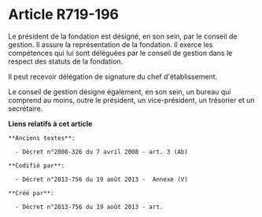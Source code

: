 # Article R719-196

Le président de la fondation est désigné, en son sein, par le conseil de gestion. Il assure la représentation de la
fondation. Il exerce les compétences qui lui sont déléguées par le conseil de gestion dans le respect des statuts de la
fondation.

Il peut recevoir délégation de signature du chef d'établissement.

Le conseil de gestion désigne également, en son sein, un bureau qui comprend au moins, outre le président, un vice-président,
un trésorier et un secrétaire.

**Liens relatifs à cet article**

	**Anciens textes**:

	  - Décret n°2008-326 du 7 avril 2008 - art. 3 (Ab)

	**Codifié par**:

	  - Décret n°2013-756 du 19 août 2013 -  Annexe (V)

	**Créé par**:

	  - Décret n°2013-756 du 19 août 2013 - art.
